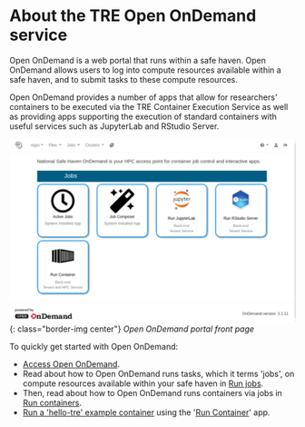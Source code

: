 # About the TRE Open OnDemand service

Open OnDemand is a web portal that runs within a safe haven. Open OnDemand allows users to log into compute resources available within a safe haven, and to submit tasks to these compute resources.

Open OnDemand provides a number of apps that allow for researchers' containers to be executed via the TRE Container Execution Service as well as providing apps supporting the execution of standard containers with useful services such as JupyterLab and RStudio Server.

![Open OnDemand portal front page](../../images/open-ondemand/portal.png){: class="border-img center"} *Open OnDemand portal front page*

To quickly get started with Open OnDemand:

* [Access Open OnDemand](./access.md).
* Read about how to Open OnDemand runs tasks, which it terms 'jobs', on compute resources available within your safe haven in [Run jobs](./jobs.md).
* Then, read about how to Open OnDemand runs containers via jobs in [Run containers](./containers.md).
* [Run a 'hello-tre' example container](./apps/container-app.md#run-a-hello-tre-example-container) using the '[Run Container](./apps/container-app.md)' app.
